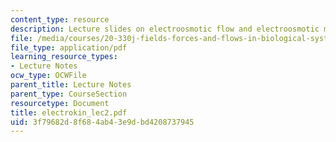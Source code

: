 ```yaml
---
content_type: resource
description: Lecture slides on electroosmotic flow and electroosmotic mobility (derivation).
file: /media/courses/20-330j-fields-forces-and-flows-in-biological-systems-spring-2007/3f79682d8f684ab43e9dbd4208737945_electrokin_lec2.pdf
file_type: application/pdf
learning_resource_types:
- Lecture Notes
ocw_type: OCWFile
parent_title: Lecture Notes
parent_type: CourseSection
resourcetype: Document
title: electrokin_lec2.pdf
uid: 3f79682d-8f68-4ab4-3e9d-bd4208737945
---
```


